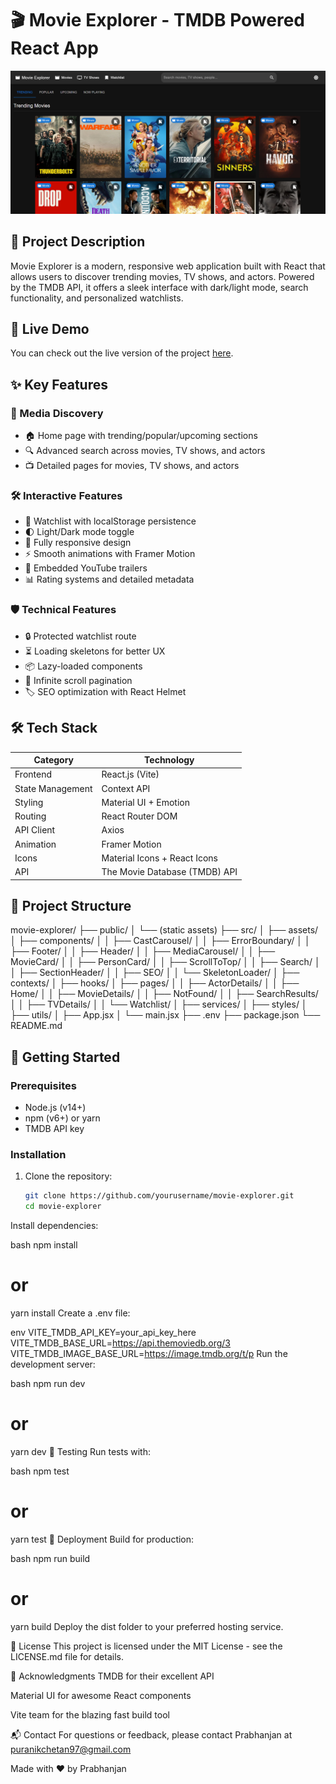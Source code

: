 # 🎬 Movie Explorer - TMDB Powered React App

![Project Screenshot](./image.png) 


## 🌟 Project Description
Movie Explorer is a modern, responsive web application built with React that allows users to discover trending movies, TV shows, and actors. Powered by the TMDB API, it offers a sleek interface with dark/light mode, search functionality, and personalized watchlists.

## 🚀 Live Demo
You can check out the live version of the project [here](https://movieapp-n29e.vercel.app/).


## ✨ Key Features

### 🎥 Media Discovery
- 🏠 Home page with trending/popular/upcoming sections
- 🔍 Advanced search across movies, TV shows, and actors
- 📺 Detailed pages for movies, TV shows, and actors

### 🛠 Interactive Features
- 💾 Watchlist with localStorage persistence
- 🌓 Light/Dark mode toggle
- 📱 Fully responsive design
- ⚡ Smooth animations with Framer Motion
- 🎥 Embedded YouTube trailers
- 📊 Rating systems and detailed metadata

### 🛡 Technical Features
- 🔒 Protected watchlist route
- ⏳ Loading skeletons for better UX
- 📦 Lazy-loaded components
- 🔄 Infinite scroll pagination
- 🏷 SEO optimization with React Helmet

## 🛠 Tech Stack

| Category       | Technology                          |
|----------------|-------------------------------------|
| Frontend       | React.js (Vite)                     |
| State Management | Context API                        |
| Styling        | Material UI + Emotion               |
| Routing        | React Router DOM                    |
| API Client     | Axios                               |
| Animation      | Framer Motion                       |
| Icons          | Material Icons + React Icons        |
| API            | The Movie Database (TMDB) API       |

## 📁 Project Structure
movie-explorer/
├── public/
│ └── (static assets)
├── src/
│ ├── assets/ 
│ ├── components/ 
│ │ ├── CastCarousel/
│ │ ├── ErrorBoundary/ 
│ │ ├── Footer/ 
│ │ ├── Header/ 
│ │ ├── MediaCarousel/ 
│ │ ├── MovieCard/ 
│ │ ├── PersonCard/ 
│ │ ├── ScrollToTop/ 
│ │ ├── Search/ 
│ │ ├── SectionHeader/ 
│ │ ├── SEO/ 
│ │ └── SkeletonLoader/
│ ├── contexts/ 
│ ├── hooks/ 
│ ├── pages/ 
│ │ ├── ActorDetails/ 
│ │ ├── Home/ 
│ │ ├── MovieDetails/ 
│ │ ├── NotFound/ 
│ │ ├── SearchResults/ 
│ │ ├── TVDetails/ 
│ │ └── Watchlist/
│ ├── services/
│ ├── styles/ 
│ ├── utils/ 
│ ├── App.jsx 
│ └── main.jsx 
├── .env 
├── package.json 
└── README.md 


## 🏁 Getting Started

### Prerequisites
- Node.js (v14+)
- npm (v6+) or yarn
- TMDB API key

### Installation
1. Clone the repository:
   ```bash
   git clone https://github.com/yourusername/movie-explorer.git
   cd movie-explorer
Install dependencies:

bash
npm install
# or
yarn install
Create a .env file:

env
VITE_TMDB_API_KEY=your_api_key_here
VITE_TMDB_BASE_URL=https://api.themoviedb.org/3
VITE_TMDB_IMAGE_BASE_URL=https://image.tmdb.org/t/p
Run the development server:

bash
npm run dev
# or
yarn dev
🧪 Testing
Run tests with:

bash
npm test
# or
yarn test
🚀 Deployment
Build for production:

bash
npm run build
# or
yarn build
Deploy the dist folder to your preferred hosting service.

📝 License
This project is licensed under the MIT License - see the LICENSE.md file for details.

🙏 Acknowledgments
TMDB for their excellent API

Material UI for awesome React components

Vite team for the blazing fast build tool

📬 Contact
For questions or feedback, please contact Prabhanjan at puranikchetan97@gmail.com

Made with ❤️ by Prabhanjan